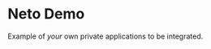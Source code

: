 # Neto Demo

<!-- > 2020-01-02T10:56:50+0800 -->

Example of *your* own private applications to be integrated.
